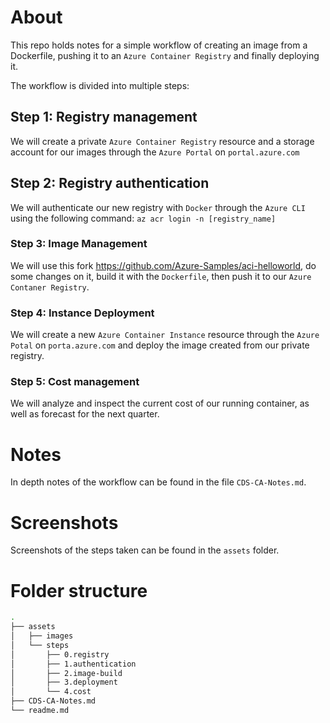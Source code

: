 # About
This repo holds notes for a simple workflow of creating an image from a Dockerfile, pushing it to an `Azure Container Registry` and finally deploying it.

The workflow is divided into  multiple steps:

## Step 1: Registry management
We will create a private `Azure Container Registry` resource and a storage account for our images through the `Azure Portal` on `portal.azure.com`

## Step 2: Registry authentication
We will authenticate our new registry with `Docker` through the `Azure CLI` using the following command: `az acr login -n [registry_name]`

### Step 3: Image Management
We will use this fork https://github.com/Azure-Samples/aci-helloworld, do some changes on it, build it with the `Dockerfile`, then push it to our `Azure Contaner Registry`.

### Step 4: Instance Deployment
We will create a new `Azure Container Instance` resource through the `Azure Potal` on `porta.azure.com` and deploy the image created from our private registry.

### Step 5: Cost management
We will analyze and inspect the current cost of our running container, as well as forecast for the next quarter.

# Notes
In depth notes of the workflow can be found in the file `CDS-CA-Notes.md`.

# Screenshots
Screenshots of the steps taken can be found in the `assets` folder.

# Folder structure
```sh
.
├── assets
│   ├── images
│   └── steps
│       ├── 0.registry
│       ├── 1.authentication
│       ├── 2.image-build
│       ├── 3.deployment
│       └── 4.cost
├── CDS-CA-Notes.md
└── readme.md
```
